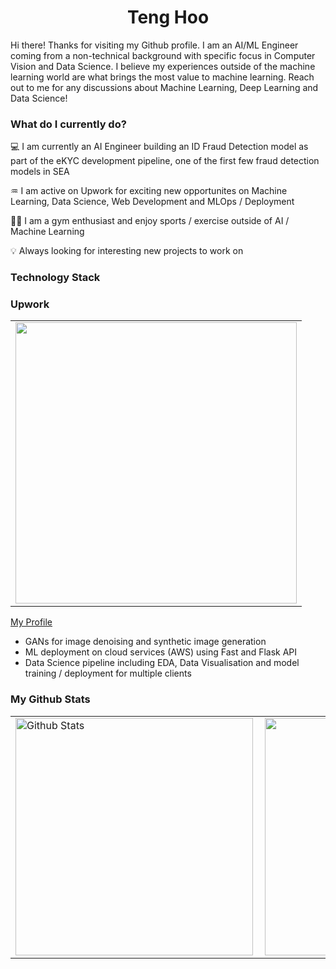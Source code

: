 <h1 align='center'> Teng Hoo </h1>

Hi there! Thanks for visiting my Github profile. I am an AI/ML Engineer coming from a non-technical background with specific focus in Computer Vision and Data Science. I believe my experiences outside of the machine learning world are what brings the most value to machine learning. Reach out to me for any discussions about Machine Learning, Deep Learning and Data Science!

<h3> What do I currently do? </h3>

💻 I am currently an AI Engineer building an ID Fraud Detection model as part of the eKYC development pipeline, one of the first few fraud detection models in SEA

♒ I am active on Upwork for exciting new opportunites on Machine Learning, Data Science, Web Development and MLOps / Deployment

🏋️‍♂️ I am a gym enthusiast and enjoy sports / exercise outside of AI / Machine Learning

💡 Always looking for interesting new projects to work on

<h3> Technology Stack </h3>


<h3> Upwork </h3>

<table>
  <tr>
      <td><img width="450px" align="center" src="https://user-images.githubusercontent.com/67228311/196315576-6d19c1ff-2220-4ca8-a884-6dfa6d0490fa.png"/></td>            
  </tr>   
</table>

[My Profile](https://www.upwork.com/freelancers/tenghoo)

- GANs for image denoising and synthetic image generation
- ML deployment on cloud services (AWS) using Fast and Flask API
- Data Science pipeline including EDA, Data Visualisation and model training / deployment for multiple clients


<h3> My Github Stats </h3>
<table align="center">
  <tr>
      <td><img  alt="Github Stats" width="380px" align="left" src="https://github-readme-stats.vercel.app/api?username=TengHoo3&show_icons=true&theme=synthwave"/></td>
      <td><img width="380px" align="left" src="https://github-readme-stats.vercel.app/api/top-langs/?username=TengHoo3&hide=css,html&count_private=true&theme=synthwave&layout=compact"/></td>      
  </tr>   
</table>
